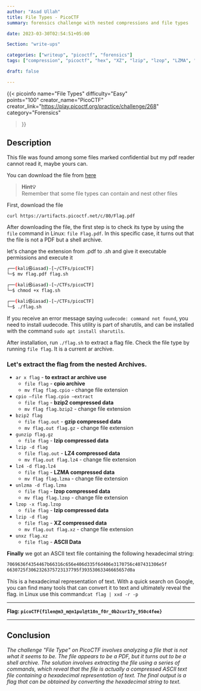 ```yaml
---
author: "Asad Ullah"
title: File Types - PicoCTF
summary: forensics challenge with nested compressions and file types

date: 2023-03-30T02:54:51+05:00

Section: "write-ups"

categories: ["writeup", "picoctf", "forensics"]
tags: ["compression", "picoctf", "hex", "XZ", "lzip", "lzop", "LZMA", "LZ4", "lzip", "gzip", "bzip2", "cpio", "ctf", "forensics"]

draft: false

---
```



{{< 
picoinfo 
name="File Types" 
difficulty="Easy"  
points="100"
creator_name="PicoCTF" creator_link="https://play.picoctf.org/practice/challenge/268" 
category="Forensics"
>}}

## Description

This file was found among some files marked confidential but my pdf reader cannot read it, maybe yours can.

You can download the file from [here](https://artifacts.picoctf.net/c/80/Flag.pdf)

> **Hint💡**  
> Remember that some file types can contain and nest other files

First, download the file 

```bash
curl https://artifacts.picoctf.net/c/80/Flag.pdf
```

After downloading the file, the first step is to check its type by using the `file` command in Linux: `file Flag.pdf`. In this specific case, it turns out that the file is not a PDF but a shell archive.

let's change the extension from .pdf to .sh and give it executable permissions and execute it 

```bash
┌──(kali㉿iasad)-[~/CTFs/picoCTF]
└─$ mv flag.pdf flag.sh

┌──(kali㉿iasad)-[~/CTFs/picoCTF]
└─$ chmod +x flag.sh

┌──(kali㉿iasad)-[~/CTFs/picoCTF]
└─$ ./flag.sh
```

If you receive an error message saying `uudecode: command not found`, you need to install uudecode. This utility is part of sharutils, and can be installed with the command `sudo apt install sharutils`.

After installation, run `./flag.sh` to extract a flag file. Check the file type by running `file flag`. It is a current ar archive.

### Let's extract the flag from the nested Archives.

- `ar x flag` - **to extract ar archive use**
    - `file flag` - **cpio archive**
    - `mv flag flag.cpio` -  change file extension
- `cpio —file flag.cpio —extract`
    - `file flag` - **bzip2 compressed data**
    - `mv flag flag.bzip2` - change file extension
- `bzip2 flag`
    - `file flag.out` - **gzip compressed data**
    - `mv flag.out flag.gz` - change file extension
- `gunzip flag.gz`
    - `file flag` - **lzip compressed data**
- `lzip -d flag`
    - `file flag.out` - **LZ4 compressed data**
    - `mv flag.out flag.lz4` - change file extension
- `lz4 -d flag.lz4`
    - `file flag` - **LZMA compressed data**
    - `mv flag flag.lzma` - change file extension
- `unlzma -d flag.lzma`
    - `file flag` - **lzop compressed data**
    - `mv flag flag.lzop` - change file extension
- `lzop -x flag.lzop`
    - `file flag` - **lzip compressed data**
- `lzip -d flag`
    - `file flag` - **XZ compressed data**
    - `mv flag.out flag.xz` - change file extension
- `unxz flag.xz`
    - `file flag` - **ASCII Data**

**Finally** we got an ASCII text file containing the following hexadecimal string:

```bash
7069636f4354467b66316c656e406d335f6d406e3170756c407431306e5f
6630725f3062326375723137795f39353063346665657d0a
```

This is a hexadecimal representation of text. With a quick search on Google, you can find many tools that can convert it to text and ultimately reveal the flag. in Linux use this command`cat flag | xxd -r -p`

---

**Flag: `picoCTF{f1len@m3_m@n1pul@t10n_f0r_0b2cur17y_950c4fee}`**

---

## Conclusion

*The challenge "File Type" on PicoCTF involves analyzing a file that is not what it seems to be. The file appears to be a PDF, but it turns out to be a shell archive. The solution involves extracting the file using a series of commands, which reveal that the file is actually a compressed ASCII text file containing a hexadecimal representation of text. The final output is a flag that can be obtained by converting the hexadecimal string to text.*